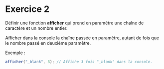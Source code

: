 # Exercice 2

Définir une fonction **afficher** qui prend en paramètre une chaîne de caractère et un nombre entier.

Afficher dans la console la chaîne passée en paramètre, autant de fois que le nombre passé en deuxième paramètre.

Exemple :
```js
afficher("_blank", 3); // Affiche 3 fois "_blank" dans la console.
```
